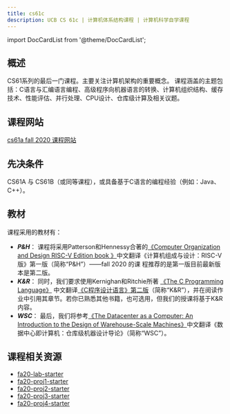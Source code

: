 ```yaml
---
title: cs61c
description: UCB CS 61c | 计算机体系结构课程 | 计算机科学自学课程
---
```


import DocCardList from '@theme/DocCardList';

## 概述
CS61系列的最后一门课程。主要关注计算机架构的重要概念。
课程涵盖的主题包括：C语言与汇编语言编程、高级程序向机器语言的转换、计算机组织结构、缓存技术、性能评估、并行处理、CPU设计、仓库级计算及相关议题。

## 课程网站
[cs61a fall 2020 课程网站](https://cs61c.org/20/)

## 先决条件
CS61A 与 CS61B（或同等课程），或具备基于C语言的编程经验（例如：Java、C++）。



## 教材
课程采用的教材有：
- ***P&H***： 课程将采用Patterson和Hennessy合著的[《Computer Organization and Design RISC-V Edition book 》](/book/Computer_Organization_RiscV_Edition_5th.pdf)中文翻译《计算机组成与设计：RISC-V版》第一版（简称“P&H”）——fall 2020 的课 程推荐的是第一版目前最新版本是第二版。
- ***K&R***： 同时，我们要求使用Kernighan和Ritchie所著 [《The C Programming Language》](/book/c-programming-language-2nd-edition.pdf) 中文翻译[《C程序设计语言》第二版](/book/c-programming-language-2nd-edition-simple-chinese.pdf)（简称“K&R”），并在阅读作业中引用其章节。若你已熟悉其他书籍，也可选用，但我们的授课将基于K&R内容。
- ***WSC***： 最后，我们将参考[《The Datacenter as a Computer: An Introduction to the Design of Warehouse-Scale Machines》](/book/WSCBarrosoHolzle.pdf)中文翻译《数据中心即计算机：仓库级机器设计导论》（简称“WSC”）。


## 课程相关资源
- [fa20-lab-starter](https://github.com/61c-teach/fa20-lab-starter)
- [fa20-proj1-starter](https://github.com/61c-teach/fa20-proj1-starter)
- [fa20-proj2-starter](https://github.com/61c-teach/fa20-proj2-starter)
- [fa20-proj3-starter](https://github.com/61c-teach/fa20-proj3-starter)
- [fa20-proj4-starter](https://github.com/61c-teach/fa20-proj4-starter)
<DocCardList />